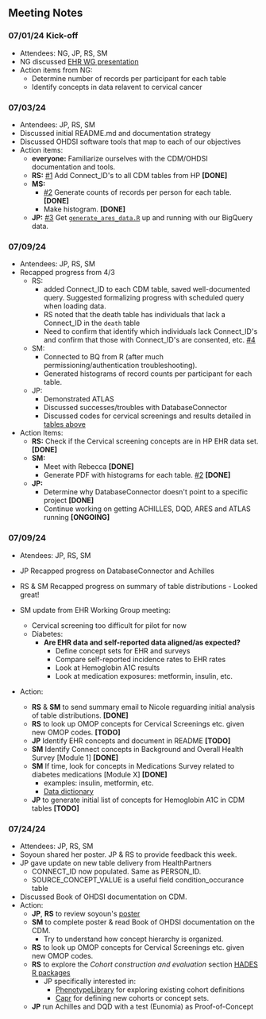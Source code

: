## Meeting Notes

### 07/01/24 Kick-off
- Attendees: NG, JP, RS, SM
- NG discussed [EHR WG presentation](https://nih.app.box.com/file/1048412458673)
- Action items from NG:
  - Determine number of records per participant for each table
  - Identify concepts in data relavent to cervical cancer
     
### 07/03/24
- Antendees: JP, RS, SM
- Discussed initial README.md and documentation strategy
- Discussed OHDSI software tools that map to each of our objectives
- Action items:
  - **everyone:** Familiarize ourselves with the CDM/OHDSI documentation and tools.
  - **RS:** [#1](https://github.com/Analyticsphere/ehr-pilot/issues/1) Add Connect_ID's to all CDM tables from HP **[DONE]**
  - **MS:**
    - [#2](https://github.com/Analyticsphere/ehr-pilot/issues/2) Generate counts of records per person for each table. **[DONE]**
    - Make histogram. **[DONE]** 
  - **JP:** [#3](https://github.com/Analyticsphere/ehr-pilot/issues/3) Get [`generate_ares_data.R`](https://github.com/Analyticsphere/ehr-pilot/blob/main/generate_ares_data.R) up and running with our BigQuery data.

### 07/09/24
- Antendees: JP, RS, SM
- Recapped progress from 4/3
  - RS:
    - added Connect_ID to each CDM table, saved well-documented query. Suggested formalizing progress with scheduled query when loading data.
    - RS noted that the death table has individuals that lack a Connect_ID in the `death` table
    - Need to confirm that identify which individuals lack Connect_ID's and confirm that those with Connect_ID's are consented, etc. [#4](https://github.com/Analyticsphere/ehr-pilot/issues/5)
  - SM:
    - Connected to BQ from R (after much permissioning/authentication troubleshooting).
    - Generated histograms of record counts per participant for each table.
  - JP:
    - Demonstrated ATLAS
    - Discussed successes/troubles with DatabaseConnector
    - Discussed codes for cervical screenings and results detailed in [tables above](https://github.com/Analyticsphere/ehr-pilot/edit/main/README.md#cervical-cancer-screening-procedures-and-results)
- Action Items:
  - **RS:** Check if the Cervical screening concepts are in HP EHR data set. **[DONE]**
  - **SM:**
    - Meet with Rebecca **[DONE]**
    - Generate PDF with histograms for each table. [#2](https://github.com/Analyticsphere/ehr-pilot/issues/2) **[DONE]**
  - **JP:**
    - Determine why DatabaseConnector doesn't point to a specific project **[DONE]**
    - Continue working on getting ACHILLES, DQD, ARES and ATLAS running **[ONGOING]**

### 07/09/24
  - Atendees: JP, RS, SM
  - JP Recapped progress on DatabaseConnector and Achilles
  - RS & SM Recapped progress on summary of table distributions - Looked great!
  - SM update from EHR Working Group meeting:
      - Cervical screening too difficult for pilot for now
      - Diabetes:
        - __Are EHR data and self-reported data aligned/as expected?__
          - Define concept sets for EHR and surveys   
          - Compare self-reported incidence rates to EHR rates
          - Look at Hemoglobin A1C results
          - Look at medication exposures: metformin, insulin, etc.
          
  - Action:
    - **RS** & **SM** to send summary email to Nicole reguarding initial analysis of table distributions. **[DONE]**
    - **RS** to look up OMOP concepts for Cervical Screenings etc. given new OMOP codes. **[TODO]**
    - **JP** Identify EHR concepts and document in README **[TODO]**
    - **SM** Identify Connect concepts in Background and Overall Health Survey [Module 1] **[DONE]**
    - **SM** If time, look for concepts in Medications Survey related to diabetes medications [Module X] **[DONE]**
      - examples: insulin, metformin, etc. 
      - [Data dictionary](https://github.com/Analyticsphere/ConnectMasterAndSurveyCombinedDataDictionary)
    - **JP** to generate initial list of concepts for Hemoglobin A1C in CDM tables **[TODO]**

### 07/24/24
- Attendees: JP, RS, SM
- Soyoun shared her poster. JP & RS to provide feedback this week.
- JP gave update on new table delivery from HealthPartners
  - CONNECT_ID now populated. Same as PERSON_ID.
  - SOURCE_CONCEPT_VALUE is a useful field condition_occurance table
- Discussed Book of OHDSI documentation on CDM. 
- Action:
  - **JP**, **RS** to review soyoun's [poster](https://nih-my.sharepoint.com/:p:/g/personal/moons7_nih_gov/EXsRQ8yfa_ZPib7rXqFk3noB_eDbm-Nzv-jlKGHS4vfFig?wdOrigin=TEAMS-MAGLEV.p2p_ns.rwc&wdExp=TEAMS-TREATMENT&wdhostclicktime=1721840665224&web=1)  
  - **SM** to complete poster & read Book of OHDSI documentation on the CDM.
    - Try to understand how concept hierarchy is organized.   
  - **RS** to look up OMOP concepts for Cervical Screenings etc. given new OMOP codes.
  - **RS** to explore the _Cohort construction and evaluation_ section [HADES R packages](https://ohdsi.github.io/Hades/packages.html)
    - JP specifically interested in:
        -  [PhenotypeLibrary](https://ohdsi.github.io/PhenotypeLibrary/) for exploring existing cohort definitions
        -  [Capr](https://ohdsi.github.io/Capr/articles/Capr-conceptSets.html) for defining new cohorts or concept sets.
  - **JP** run Achilles and DQD with a test (Eunomia) as Proof-of-Concept   
